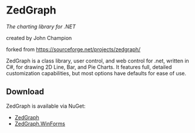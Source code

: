 # ZedGraph

*The charting library for .NET*

created by John Champion

forked from https://sourceforge.net/projects/zedgraph/

ZedGraph is a class library, user control, and web control for .net, written in C#, for drawing 2D Line, Bar, and Pie Charts. It features full, detailed customization capabilities, but most options have defaults for ease of use.

## Download

ZedGraph is available via NuGet:
- [ZedGraph](http://nuget.org/packages/ZedGraph)
- [ZedGraph.WinForms](http://nuget.org/packages/ZedGraph.WinForms)

